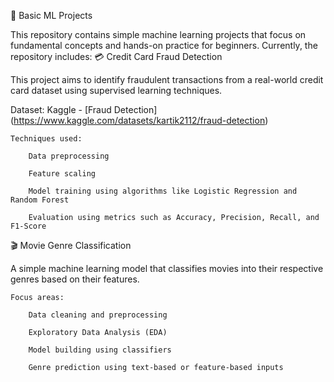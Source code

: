🎯 Basic ML Projects

This repository contains simple machine learning projects that focus on fundamental concepts and hands-on practice for beginners.
Currently, the repository includes:
💳 Credit Card Fraud Detection

This project aims to identify fraudulent transactions from a real-world credit card dataset using supervised learning techniques.

  Dataset: Kaggle - [Fraud Detection] (https://www.kaggle.com/datasets/kartik2112/fraud-detection) 

    Techniques used:

        Data preprocessing

        Feature scaling

        Model training using algorithms like Logistic Regression and Random Forest

        Evaluation using metrics such as Accuracy, Precision, Recall, and F1-Score

🎬 Movie Genre Classification

A simple machine learning model that classifies movies into their respective genres based on their features.

    Focus areas:

        Data cleaning and preprocessing

        Exploratory Data Analysis (EDA)

        Model building using classifiers

        Genre prediction using text-based or feature-based inputs
